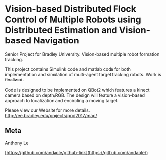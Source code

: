 # Vision-based Distributed Flock Control of Multiple Robots using Distributed Estimation and Vision-based Navigation
Senior Project for Bradley University. Vision-based multiple robot formation tracking.


  This project contains Simulink code and matlab code for both implementation and simulation of multi-agent target tracking robots. Work is finalized. <br /><br />
  Code is designed to be implemented on QBot2 which features a kinect camera based on depth/RGB. The design will feature a vision-based approach to localization and encircling a moving target.


Please view our Website for more details.
http://ee.bradley.edu/projects/proj2017/mac/

## Meta

Anthony Le

[https://github.com/andaole/github-link](https://github.com/andaole/)
